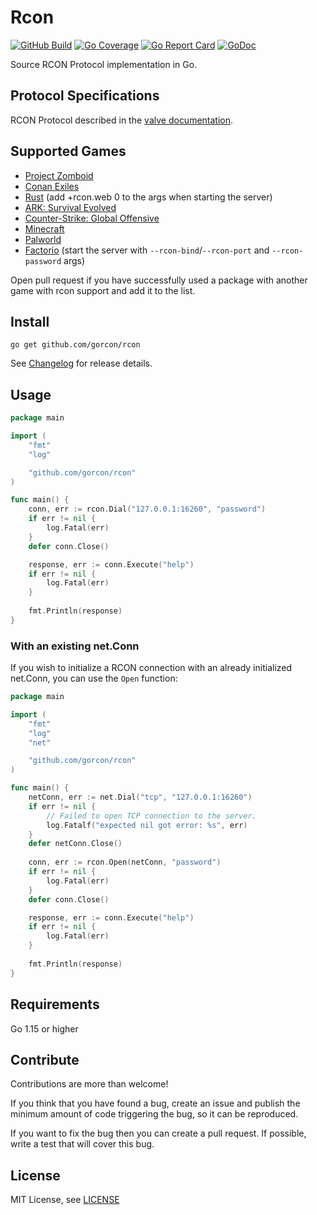 # Rcon
[![GitHub Build](https://github.com/gorcon/rcon/workflows/build/badge.svg)](https://github.com/gorcon/rcon/actions)
[![Go Coverage](https://github.com/USER/REPO/wiki/coverage.svg)](https://raw.githack.com/wiki/gorcon/rcon/coverage.html)
[![Go Report Card](https://goreportcard.com/badge/github.com/gorcon/rcon)](https://goreportcard.com/report/github.com/gorcon/rcon)
[![GoDoc](https://img.shields.io/badge/godoc-reference-blue.svg)](https://godoc.org/github.com/gorcon/rcon)

Source RCON Protocol implementation in Go.

## Protocol Specifications
RCON Protocol described in the [valve documentation](https://developer.valvesoftware.com/wiki/Source_RCON_Protocol).

## Supported Games
* [Project Zomboid](https://store.steampowered.com/app/108600) 
* [Conan Exiles](https://store.steampowered.com/app/440900)
* [Rust](https://store.steampowered.com/app/252490) (add +rcon.web 0 to the args when starting the server)
* [ARK: Survival Evolved](https://store.steampowered.com/app/346110)
* [Counter-Strike: Global Offensive](https://store.steampowered.com/app/730)
* [Minecraft](https://www.minecraft.net)
* [Palworld](https://store.steampowered.com/app/1623730/Palworld/)
* [Factorio](https://www.factorio.com/) (start the server with `--rcon-bind`/`--rcon-port` and `--rcon-password` args)

Open pull request if you have successfully used a package with another game with rcon support and add it to the list.

## Install
```text
go get github.com/gorcon/rcon
```

See [Changelog](CHANGELOG.md) for release details.

## Usage
```go
package main

import (
	"fmt"
	"log"

	"github.com/gorcon/rcon"
)

func main() {
	conn, err := rcon.Dial("127.0.0.1:16260", "password")
	if err != nil {
		log.Fatal(err)
	}
	defer conn.Close()

	response, err := conn.Execute("help")
	if err != nil {
		log.Fatal(err)
	}
	
	fmt.Println(response)	
}
```

### With an existing net.Conn
If you wish to initialize a RCON connection with an already initialized net.Conn, you can use the `Open` function:
```go
package main

import (
	"fmt"
	"log"
	"net"

	"github.com/gorcon/rcon"
)

func main() {
	netConn, err := net.Dial("tcp", "127.0.0.1:16260")
	if err != nil {
		// Failed to open TCP connection to the server.
		log.Fatalf("expected nil got error: %s", err)
	}
	defer netConn.Close()
	
	conn, err := rcon.Open(netConn, "password")
	if err != nil {
		log.Fatal(err)
	}
	defer conn.Close()

	response, err := conn.Execute("help")
	if err != nil {
		log.Fatal(err)
	}
	
	fmt.Println(response)	
}
```

## Requirements
Go 1.15 or higher

## Contribute
Contributions are more than welcome! 

If you think that you have found a bug, create an issue and publish the minimum amount of code triggering the bug, so 
it can be reproduced.

If you want to fix the bug then you can create a pull request. If possible, write a test that will cover this bug.

## License
MIT License, see [LICENSE](LICENSE)
